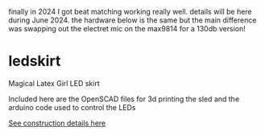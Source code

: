 finally in 2024 I got beat matching working really well. details will be here during June 2024.  the hardware below is the same but the main difference was swapping out the electret mic on the max9814 for a 130db version!

# ledskirt
Magical Latex Girl LED skirt

Included here are the OpenSCAD files for 3d printing the sled and the
arduino code used to control the LEDs

[See construction details here](https://www.kigyui.com/ledskirt)
